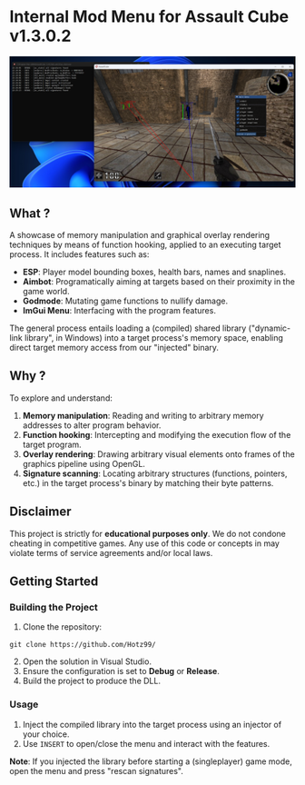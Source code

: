 # Internal Mod Menu for Assault Cube v1.3.0.2

<p align="center">
  <img src="showcase.png" alt="showcase"/>
</p>

## What ?
A showcase of memory manipulation and graphical overlay rendering techniques by means of function hooking, applied to an executing target process. It includes features such as:
- **ESP**: Player model bounding boxes, health bars, names and snaplines.
- **Aimbot**: Programatically aiming at targets based on their proximity in the game world.
- **Godmode**: Mutating game functions to nullify damage.
- **ImGui Menu**: Interfacing with the program features.

The general process entails loading a (compiled) shared library ("dynamic-link library", in Windows) into a target process's memory space, enabling direct target memory access from our "injected" binary.

## Why ?
To explore and understand:
1. **Memory manipulation**: Reading and writing to arbitrary memory addresses to alter program behavior.
2. **Function hooking**: Intercepting and modifying the execution flow of the target program.
3. **Overlay rendering**: Drawing arbitrary visual elements onto frames of the graphics pipeline using OpenGL.
4. **Signature scanning**: Locating arbitrary structures (functions, pointers, etc.) in the target process's binary by matching their byte patterns.

## Disclaimer
This project is strictly for **educational purposes only**. We do not condone cheating in competitive games. Any use of this code or concepts in may violate terms of service agreements and/or local laws.

## Getting Started

### Building the Project
1. Clone the repository:

```
git clone https://github.com/Hotz99/
```

2. Open the solution in Visual Studio.
3. Ensure the configuration is set to **Debug** or **Release**.
4. Build the project to produce the DLL.

### Usage
1. Inject the compiled library into the target process using an injector of your choice.
2. Use `INSERT` to open/close the menu and interact with the features.

**Note**: If you injected the library before starting a (singleplayer) game mode, open the menu and press "rescan signatures". 
